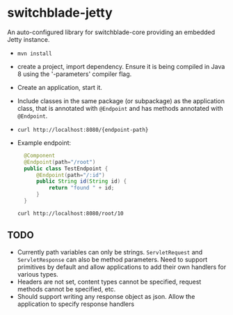 # switchblade-jetty
An auto-configured library for switchblade-core providing an embedded Jetty instance.

- `mvn install`
- create a project, import dependency. Ensure it is being compiled in Java 8 using the '-parameters' compiler flag.
- Create an application, start it.
- Include classes in the same package (or subpackage) as the application class, that is annotated with `@Endpoint` and has methods annotated with `@Endpoint`.
- `curl http://localhost:8080/{endpoint-path}`
- Example endpoint:

  ```java
	@Component
	@Endpoint(path="/root")
	public class TestEndpoint {
		@Endpoint(path="/:id")
		public String id(String id) {
			return "found " + id;
		}
	}
	```
	
	```bash
	curl http://localhost:8080/root/10
	```
	
TODO
----

 - Currently path variables can only be strings. `ServletRequest` and `ServletResponse` can also be method parameters. Need to support primitives by default and allow applications to add their own handlers for various types.
 - Headers are not set, content types cannot be specified, request methods cannot be specified, etc.
 - Should support writing any response object as json. Allow the application to specify response handlers
